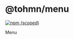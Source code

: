 # @tohmn/menu

[![npm (scoped)](https://github.com/tohmn/menu)](https://github.com/tohmn/menu)

Menu
